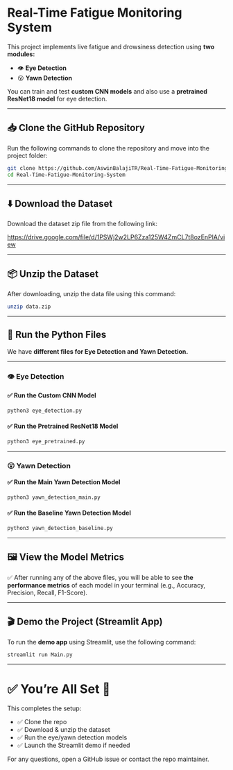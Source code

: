 # Real-Time Fatigue Monitoring System 

This project implements live fatigue and drowsiness detection using **two modules:**

- 👁️ **Eye Detection**
- 😮 **Yawn Detection**

You can train and test **custom CNN models** and also use a **pretrained ResNet18 model** for eye detection.

---

## 📥 Clone the GitHub Repository

Run the following commands to clone the repository and move into the project folder:

```bash
git clone https://github.com/AswinBalajiTR/Real-Time-Fatigue-Monitoring-System
cd Real-Time-Fatigue-Monitoring-System
```

---

## ⬇️ Download the Dataset

Download the dataset zip file from the following link:

https://drive.google.com/file/d/1PSWj2w2LP6Zza125W4ZmCL7t8ozEnPlA/view

---

## 📦 Unzip the Dataset

After downloading, unzip the data file using this command:

```bash
unzip data.zip
```

---

## 🚀 Run the Python Files

We have **different files for Eye Detection and Yawn Detection.**

---

### 👁️ Eye Detection

#### ✅ Run the Custom CNN Model

```bash
python3 eye_detection.py
```

#### ✅ Run the Pretrained ResNet18 Model

```bash
python3 eye_pretrained.py
```

---

### 😮 Yawn Detection

#### ✅ Run the Main Yawn Detection Model

```bash
python3 yawn_detection_main.py
```

#### ✅ Run the Baseline Yawn Detection Model

```bash
python3 yawn_detection_baseline.py
```

---

## 🖼️ View the Model Metrics

✅ After running any of the above files, you will be able to see **the performance metrics** of each model in your terminal (e.g., Accuracy, Precision, Recall, F1-Score).

---

## 🎬 Demo the Project (Streamlit App)

To run the **demo app** using Streamlit, use the following command:

```bash
streamlit run Main.py
```

---

# ✅ You’re All Set 🚀

This completes the setup:

- ✅ Clone the repo  
- ✅ Download & unzip the dataset  
- ✅ Run the eye/yawn detection models  
- ✅ Launch the Streamlit demo if needed

For any questions, open a GitHub issue or contact the repo maintainer.

